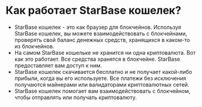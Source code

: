 # Как работает StarBase кошелек?

- StarBase кошелек - это как браузер для блокчейнов. Используя StarBase кошелек, вы можете взаимодействовать с блокчейнами, проверять свой баланс денежных средств, хранящихся в каком-то из блокчейнов.
- На самом StarBase кошельке не хранится ни одна криптовалюта. Вот как это работает. Все средства хранятся в блокчейне. StarBase предоставляет вам доступ к ним.
- StarBase кошелек скачивается бесплатно и не получает какой-либо прибыли, когда вы его используете. Все платежи без исключения получаются майнерами или валидаторами криптовалютных сетей.
- StarBase кошелек помогает вам взаимодействовать с блокчейном, чтобы отправлять или получать криптовалюту.
